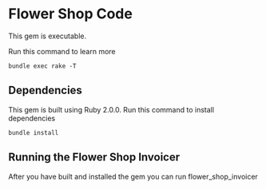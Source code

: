 Flower Shop Code
================

This gem is executable.

Run this command to learn more

```
bundle exec rake -T
```

Dependencies
------------

This gem is built using Ruby 2.0.0.
Run this command to install dependencies
```
bundle install
```

Running the Flower Shop Invoicer
---------------------------

After you have built and installed the gem you can run flower_shop_invoicer

